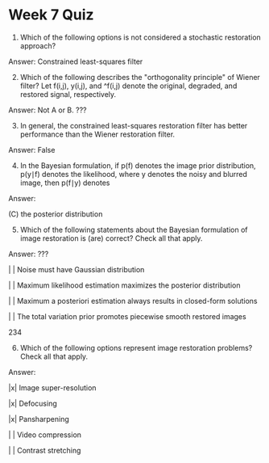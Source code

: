 # Week 7 Quiz

1. Which of the following options is not considered a stochastic restoration
approach?

Answer: Constrained least-squares filter

2. Which of the following describes the "orthogonality principle" of Wiener
filter? Let f(i,j), y(i,j), and ^f(i,j) denote the original, degraded, and
restored signal, respectively.

Answer: Not A or B. ???

3. In general, the constrained least-squares restoration filter has better
performance than the Wiener restoration filter.

Answer: False

4. In the Bayesian formulation, if p(f) denotes the image prior distribution,
p(y∣f) denotes the likelihood, where y denotes the noisy and blurred image,
then p(f∣y) denotes

Answer:

(C) the posterior distribution

5. Which of the following statements about the Bayesian formulation of image
restoration is (are) correct? Check all that apply.

Answer: ???

| | Noise must have Gaussian distribution

| | Maximum likelihood estimation maximizes the posterior distribution

| | Maximum a posteriori estimation always results in closed-form solutions

| | The total variation prior promotes piecewise smooth restored images

234

6. Which of the following options represent image restoration problems? Check all that apply.

Answer:

|x| Image super-resolution

|x| Defocusing

|x| Pansharpening

| | Video compression

| | Contrast stretching
